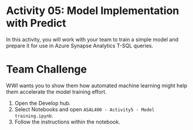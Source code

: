 # Activity 05: Model Implementation with Predict

In this activity, you will work with your team to train a simple model and prepare it for use in Azure Synapse Analytics T-SQL queries. 

# Team Challenge 

WWI wants you to show them how automated machine learning might help them accelerate the model training effort.

1. Open the Develop hub.
2. Select Notebooks and open `ASAL400 - Activity5 - Model training.ipynb`.
3. Follow the instructions within the notebook.


